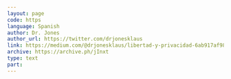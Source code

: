 ```yaml
---
layout: page
code: https
language: Spanish
author: Dr. Jones
author_url: https://twitter.com/drjonesklaus
link: https://medium.com/@drjonesklaus/libertad-y-privacidad-6ab917af983b
archive: https://archive.ph/jInxt
type: text
part: 
---
```

